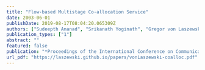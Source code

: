 ```yaml
---
title: "Flow-based Multistage Co-allocation Service"
date: 2003-06-01
publishDate: 2019-08-17T08:04:20.065309Z
authors: ["Sudeepth Ananad", "Srikanath Yoginath", "Gregor von Laszewski", "Beulah Alunkal"]
publication_types: ["1"]
abstract: ""
featured: false
publication: "*Proceedings of the International Conference on Communications in Computing*"
url_pdf: "https://laszewski.github.io/papers/vonLaszewski-coalloc.pdf"
---
```


